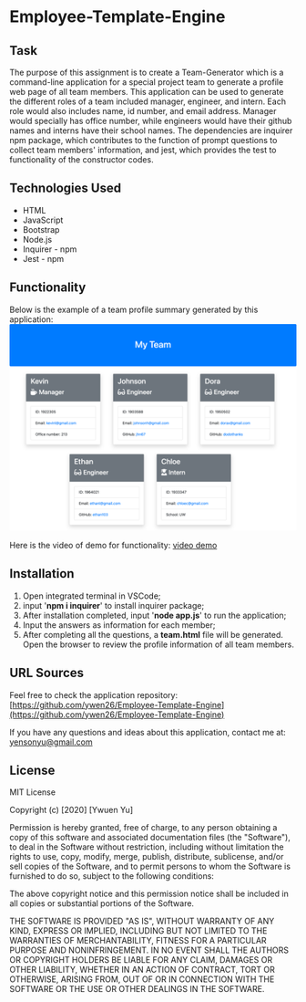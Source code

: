 # Employee-Template-Engine

## Task

The purpose of this assignment is to create a Team-Generator which is a command-line application for a special project team to generate a profile web page of all team members. This application can be used to generate the different roles of a team included manager, engineer, and intern. Each role would also includes name, id number, and email address. Manager would specially has office number, while engineers would have their github names and interns have their school names. The dependencies are inquirer npm package, which contributes to the function of prompt questions to collect team members' information, and jest, which provides the test to functionality of the constructor codes.

## Technologies Used
* HTML
* JavaScript
* Bootstrap
* Node.js
* Inquirer - npm
* Jest - npm

## Functionality

Below is the example of a team profile summary generated by this application:
![Demo](./assets/sc-9.png)

Here is the video of demo for functionality: [video demo](https://drive.google.com/file/d/1BWaoJs8wyCxoENUFjspb4m-SXSQU_lZ-/view?usp=sharing)

## Installation

1. Open integrated terminal in VSCode;
2. input '**npm i inquirer**' to install inquirer package;
3. After installation completed, input '**node app.js**' to run the application;
4. Input the answers as information for each member;
5. After completing all the questions, a **team.html** file will be generated. Open the browser to review the profile information of all team members.

## URL Sources

Feel free to check the application repository: [https://github.com/ywen26/Employee-Template-Engine](https://github.com/ywen26/Employee-Template-Engine)

If you have any questions and ideas about this application, contact me at: <yensonyu@gmail.com>

## License

MIT License

Copyright (c) [2020] [Ywuen Yu]

Permission is hereby granted, free of charge, to any person obtaining a copy of this software and associated documentation files (the "Software"), to deal in the Software without restriction, including without limitation the rights to use, copy, modify, merge, publish, distribute, sublicense, and/or sell copies of the Software, and to permit persons to whom the Software is furnished to do so, subject to the following conditions:

The above copyright notice and this permission notice shall be included in all copies or substantial portions of the Software.

THE SOFTWARE IS PROVIDED "AS IS", WITHOUT WARRANTY OF ANY KIND, EXPRESS OR IMPLIED, INCLUDING BUT NOT LIMITED TO THE WARRANTIES OF MERCHANTABILITY, FITNESS FOR A PARTICULAR PURPOSE AND NONINFRINGEMENT. IN NO EVENT SHALL THE AUTHORS OR COPYRIGHT HOLDERS BE LIABLE FOR ANY CLAIM, DAMAGES OR OTHER LIABILITY, WHETHER IN AN ACTION OF CONTRACT, TORT OR OTHERWISE, ARISING FROM, OUT OF OR IN CONNECTION WITH THE SOFTWARE OR THE USE OR OTHER DEALINGS IN THE SOFTWARE.